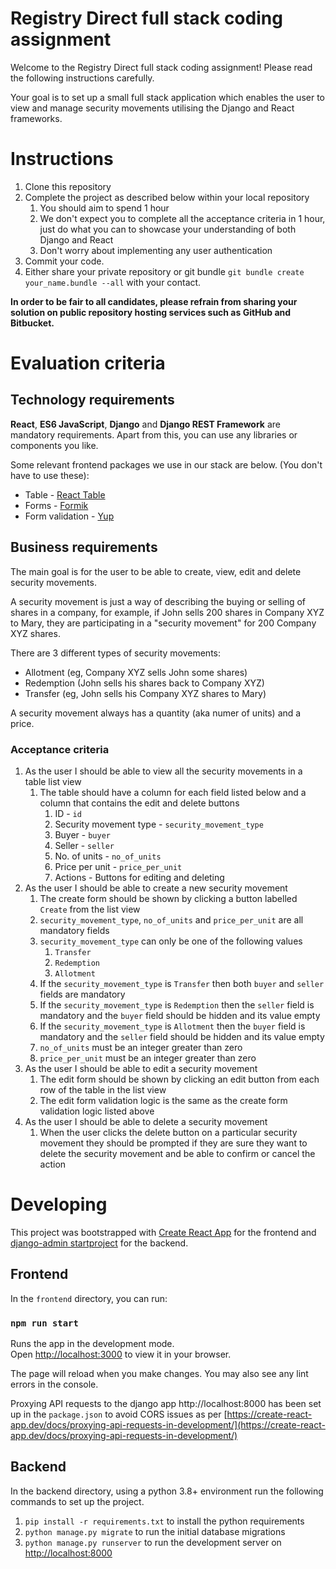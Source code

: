 # Registry Direct full stack coding assignment

Welcome to the Registry Direct full stack coding assignment! Please read the following instructions carefully.

Your goal is to set up a small full stack application which enables the user to view and manage security movements utilising the Django and React frameworks.

# Instructions
1. Clone this repository
2. Complete the project as described below within your local repository
   1. You should aim to spend 1 hour 
   2. We don't expect you to complete all the acceptance criteria in 1 hour, just do what you can to showcase your understanding of both Django and React
   3. Don't worry about implementing any user authentication
3. Commit your code.
4. Either share your private repository or git bundle `git bundle create your_name.bundle --all` with your contact.

**In order to be fair to all candidates, please refrain from sharing your solution on public repository hosting 
services such as GitHub and Bitbucket.**

# Evaluation criteria

## Technology requirements

**React**, **ES6 JavaScript**, **Django** and **Django REST Framework** are mandatory requirements. Apart from this, 
you can use any libraries or components you like.

Some relevant frontend packages we use in our stack are below. (You don't have to use these):
- Table - [React Table](https://www.npmjs.com/package/react-table)
- Forms - [Formik](https://www.npmjs.com/package/formik)
- Form validation - [Yup](https://www.npmjs.com/package/yup)

## Business requirements

The main goal is for the user to be able to create, view, edit and delete security movements.

A security movement is just a way of describing the buying or selling of shares in a company, for example, if John sells 200 shares in Company XYZ to Mary, they are participating in a "security movement" for 200 Company XYZ shares.

There are 3 different types of security movements:
- Allotment (eg,  Company XYZ sells John some shares)
- Redemption (John sells his shares back to Company XYZ)
- Transfer (eg, John sells his Company XYZ shares to Mary) 

A security movement always has a quantity (aka numer of units) and a price.

### Acceptance criteria

1. As the user I should be able to view all the security movements in a table list view
   1. The table should have a column for each field listed below and a column that contains the edit and delete buttons
      1. ID - `id`
      2. Security movement type - `security_movement_type`
      3. Buyer - `buyer`
      4. Seller - `seller`
      5. No. of units - `no_of_units`
      6. Price per unit - `price_per_unit`
      7. Actions - Buttons for editing and deleting
2. As the user I should be able to create a new security movement
   1. The create form should be shown by clicking a button labelled `Create` from the list view
   2. `security_movement_type`, `no_of_units` and `price_per_unit` are all mandatory fields
   3. `security_movement_type` can only be one of the following values
      1. `Transfer`
      2. `Redemption`
      3. `Allotment`
   4. If the `security_movement_type` is `Transfer` then both `buyer` and `seller` fields are mandatory
   5. If the `security_movement_type` is `Redemption` then the `seller` field is mandatory and the `buyer` field should be hidden and its value empty
   6. If the `security_movement_type` is `Allotment` then the `buyer` field is mandatory and the `seller` field should be hidden and its value empty
   7. `no_of_units` must be an integer greater than zero
   8. `price_per_unit` must be an integer greater than zero
3. As the user I should be able to edit a security movement
   1. The edit form should be shown by clicking an edit button from each row of the table in the list view
   2. The edit form validation logic is the same as the create form validation logic listed above
4. As the user I should be able to delete a security movement
   1. When the user clicks the delete button on a particular security movement they should be prompted if they are sure they want to delete the security movement and be able to confirm or cancel the action

# Developing

This project was bootstrapped with [Create React App](https://github.com/facebook/create-react-app) for the frontend 
and [django-admin startproject](https://docs.djangoproject.com/en/3.2/ref/django-admin/#startproject) for the backend.

## Frontend
In the `frontend` directory, you can run:

### `npm run start`

Runs the app in the development mode.\
Open [http://localhost:3000](http://localhost:3000) to view it in your browser.

The page will reload when you make changes. You may also see any lint errors in the console.

Proxying API requests to the django app http://localhost:8000 has been set up in the `package.json` to avoid CORS issues as per [https://create-react-app.dev/docs/proxying-api-requests-in-development/](https://create-react-app.dev/docs/proxying-api-requests-in-development/)

## Backend

In the backend directory, using a python 3.8+ environment run the following commands to set up the project.

1. `pip install -r requirements.txt` to install the python requirements
2. `python manage.py migrate` to run the initial database migrations
3. `python manage.py runserver` to run the development server on [http://localhost:8000](http://localhost:8000)
